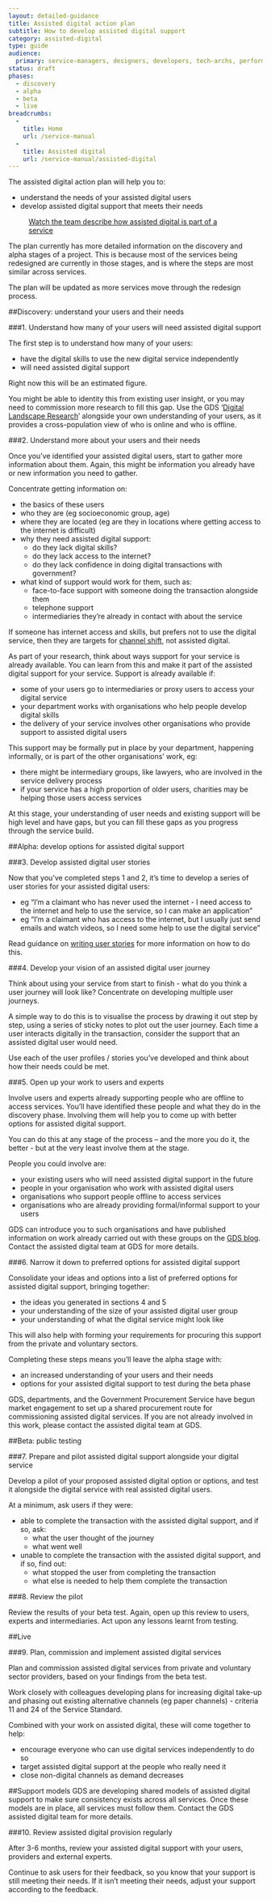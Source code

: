 ```yaml
---
layout: detailed-guidance
title: Assisted digital action plan
subtitle: How to develop assisted digital support
category: assisted-digital
type: guide
audience:
  primary: service-managers, designers, developers, tech-archs, performance-analysts, user-researchers, content-designers
status: draft
phases:
  - discovery
  - alpha
  - beta
  - live
breadcrumbs:
  -
    title: Home
    url: /service-manual
  -
    title: Assisted digital
    url: /service-manual/assisted-digital
---
```


The assisted digital action plan will help you to:
 
* understand the needs of your assisted digital users
* develop assisted digital support that meets their needs

<figure class="media-player-wrapper video">
  <a href="https://www.youtube.com/watch?v=UBCkzTtRgK4">Watch the team describe how assisted digital is part of a service</a
  >
</figure>

The plan currently has more detailed information on the discovery and alpha stages of a project. This is because most of the services being redesigned are currently in those stages, and is where the steps are most similar across services.
 
The plan will be updated as more services move through the redesign process.

##Discovery: understand your users and their needs

###1. Understand how many of your users will need assisted digital support

The first step is to understand how many of your users:

* have the digital skills to use the new digital service independently
* will need assisted digital support
 
Right now this will be an estimated figure.

You might be able to identity this from existing user insight, or you may need to commission more research to fill this gap. Use the GDS ‘[Digital Landscape Research](http://publications.cabinetoffice.gov.uk/digital/research/)’ alongside your own understanding of your users, as it provides a cross-population view of who is online and who is offline.

###2. Understand more about your users and their needs
 
Once you’ve identified your assisted digital users, start to gather more information about them. Again, this might be information you already have or new information you need to gather.

Concentrate getting information on:

* the basics of these users  
* who they are (eg socioeconomic group, age)
* where they are located (eg are they in locations where getting access to the internet is difficult)
* why they need assisted digital support:
    * do they lack digital skills?
    * do they lack access to the internet?
    * do they lack confidence in doing digital transactions with government?
* what kind of support would work for them, such as:
    * face-to-face support with someone doing the transaction alongside them
    * telephone support
    * intermediaries they’re already in contact with about the service

If someone has internet access and skills, but prefers not to use the digital service, then they are targets for [channel shift](/service-manual/measurement/digital-takeup.html), not assisted digital.
 
As part of your research, think about ways support for your service is already available. You can learn from this and make it part of the assisted digital support for your service. Support is already available if:

* some of your users go to intermediaries or proxy users to access your digital service
* your department works with organisations who help people develop digital skills
* the delivery of your service involves other organisations who provide support to assisted digital users
 
This support may be formally put in place by your department, happening informally, or is part of the other organisations’ work, eg:
 
* there might be intermediary groups, like lawyers, who are involved in the service delivery process
* if your service has a high proportion of older users, charities may be helping those users access services
 
At this stage, your understanding of user needs and existing support will be high level and have gaps, but you can fill these gaps as you progress through the service build.

##Alpha: develop options for assisted digital support

###3. Develop assisted digital user stories
 
Now that you’ve completed steps 1 and 2, it’s time to develop a series of user stories for your assisted digital users:

* eg “I’m a claimant who has never used the internet - I need access to the internet and help to use the service, so I can make an application”
* eg “I’m a claimant who has access to the internet, but I usually just send emails and watch videos, so I need some help to use the digital service”
 
Read guidance on [writing user stories](/service-manual/agile/writing-user-stories.html) for more information on how to do this.

###4. Develop your vision of an assisted digital user journey

Think about using your service from start to finish - what do you think a user journey will look like? Concentrate on developing multiple user journeys.
 
A simple way to do this is to visualise the process by drawing it out step by step, using a series of sticky notes to plot out the user journey. Each time a user interacts digitally in the transaction, consider the support that an assisted digital user would need.
 
Use each of the user profiles / stories you’ve developed and think about how their needs could be met.

###5. Open up your work to users and experts

Involve users and experts already supporting people who are offline to access services. You’ll have identified these people and what they do in the discovery phase. Involving them will help you to come up with better options for assisted digital support.
 
You can do this at any stage of the process – and the more you do it, the better - but at the very least involve them at the stage.
 
People you could involve are:

* your existing users who will need assisted digital support in the future
* people in your organisation who work with assisted digital users
* organisations who support people offline to access services
* organisations who are already providing formal/informal support to your users

GDS can introduce you to such organisations and have published information on work already carried out with these groups on the [GDS blog](http://digital.cabinetoffice.gov.uk/). Contact the assisted digital team at GDS for more details.
  
###6. Narrow it down to preferred options for assisted digital support
 
Consolidate your ideas and options into a list of preferred options for assisted digital support, bringing together:

* the ideas you generated in sections 4 and 5
* your understanding of the size of your assisted digital user group
* your understanding of what the digital service might look like

This will also help with forming your requirements for procuring this support from the private and voluntary sectors.
 
Completing these steps means you’ll leave the alpha stage with:

* an increased understanding of your users and their needs
* options for your assisted digital support to test during the beta phase
 
GDS, departments, and the Government Procurement Service have begun market engagement to set up a shared procurement route for commissioning assisted digital services. If you are not already involved in this work, please contact the assisted digital team at GDS.
 
##Beta: public testing

###7. Prepare and pilot assisted digital support alongside your digital service

Develop a pilot of your proposed assisted digital option or options, and test it alongside the digital service with real assisted digital users.

At a minimum, ask users if they were:

* able to complete the transaction with the assisted digital support, and if so, ask:
    * what the user thought of the journey
    * what went well
* unable to complete the transaction with the assisted digital support, and if so, find out:
    * what stopped the user from completing the transaction
    * what else is needed to help them complete the transaction

###8. Review the pilot

Review the results of your beta test. Again, open up this review to users, experts and intermediaries. Act upon any lessons learnt from testing.

##Live

###9. Plan, commission and implement assisted digital services
 
Plan and commission assisted digital services from private and voluntary sector providers, based on your findings from the beta test.
 
Work closely with colleagues developing plans for increasing digital take-up and phasing out existing alternative channels (eg paper channels) - criteria 11 and 24 of the Service Standard.

Combined with your work on assisted digital, these will come together to help:

* encourage everyone who can use digital services independently to do so
* target assisted digital support at the people who really need it
* close non-digital channels as demand decreases
 
##Support models
GDS are developing shared models of assisted digital support to make sure consistency exists across all services. Once these models are in place, all services must follow them. Contact the GDS assisted digital team for more details.

###10. Review assisted digital provision regularly
 
After 3-6 months, review your assisted digital support with your users, providers and external experts.

Continue to ask users for their feedback, so you know that your support is still meeting their needs. If it isn’t meeting their needs, adjust your support according to the feedback.
